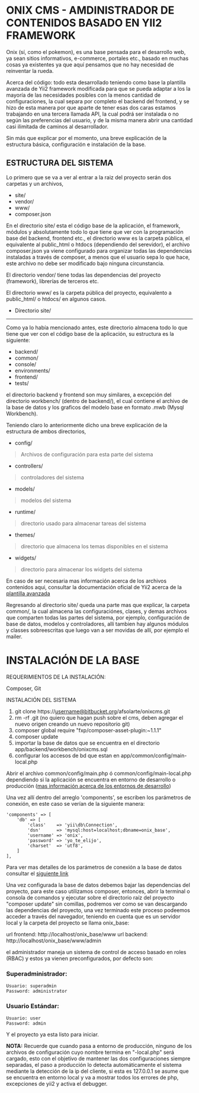 ONIX CMS - AMDINISTRADOR DE CONTENIDOS BASADO EN YII2 FRAMEWORK
======================================================

Onix (sí, como el pokemon), es una base pensada para el desarrollo web, ya sean sitios informativos, e-commerce, portales etc., basado en muchas cosas ya existentes ya que aquí pensamos que no hay necesidad de reinventar la rueda.

Acerca del código: todo esta desarrollado teniendo como base la plantilla avanzada de Yii2 framework modificada para que se pueda adaptar a los la mayoría de las necesidades posibles con la menos cantidad de configuraciones, la cual separa por completo el backend del frontend, y se hizo de esta manera por que aparte de tener esas dos caras estamos trabajando en una tercera llamada API, la cual podrá ser instalada o no según las preferencias del usuario, y de la misma manera abrir una cantidad casi ilimitada de caminos al desarrollador.

Sin más que explicar por el momento, una breve explicación de la estructura básica, configuración e instalación de la base.

ESTRUCTURA DEL SISTEMA
----------------------
Lo primero que se va a ver al entrar a la raiz del proyecto serán dos carpetas y un archivos, 

- site/
- vendor/
- www/
- composer.json

En el directorio site/ esta el código base de la aplicación, el framework, módulos y absolutamente todo lo que tiene que ver con la programación base del backend, frontend etc., el directorio www es la carpeta pública, el equivalente al public_html o htdocs (dependiendo del serevidor), el archivo composer.json ya viene configurado para organizar todas las dependencias instaladas a través de composer, a menos que el usuario sepa lo que hace, este archivo no debe ser modificado bajo ninguna circunstancia.

El directorio vendor/ tiene todas las dependencias del proyecto (framework), librerías de terceros etc.

El directorio www/ es la carpeta pública del proyecto, equivalento a public_html/ o htdocs/ en algunos casos.

- Directorio site/
------------------

Como ya lo había mencionado antes, este directorio almacena todo lo que tiene que ver con el código base de la aplicación, su estructura es la siguiente:

- backend/
- common/
- console/
- environments/
- frontend/
- tests/


el directorio backend y frontend son muy similares, a excepción del directorio workbench/ (dentro de backend/), el cual contiene el archivo de la base de datos y los graficos del modelo base en formato .mwb (Mysql Workbench).

Teniendo claro lo anteriormente dicho una breve explicación de la estructura de ambos directorios, 

- config/ 

> Archivos de configuración para esta parte del sistema

- controllers/ 

> controladores del sistema

- models/ 

> modelos del sistema

- runtime/ 

> directorio usado para almacenar tareas del sistema

- themes/ 

> directorio que almacena los temas disponibles en el sistema

- widgets/ 

> directorio para almacenar los widgets del sistema


En caso de ser necesaria mas información acerca de los archivos contenidos aqui, consultar la documentación oficial de Yii2 acerca de la [plantilla avanzada](https://github.com/yiisoft/yii2-app-advanced/blob/master/docs/guide/README.md)

Regresando al directorio site/ queda una parte mas que explicar, la carpeta common/, la cual almacena las configuraciónes, clases, y demas archivos que comparten todas las partes del sistema, por ejemplo, configuración de base de datos, modelos y controladores, allí tambien hay algunos módulos y classes sobreescritas que luego van a ser movidas de allí, por ejemplo el mailer.


INSTALACIÓN DE LA BASE
========================

REQUERIMIENTOS DE LA INSTALACIÓN:

Composer, Git

INSTALACIÓN DEL SISTEMA

1. git clone https://username@bitbucket.org/afsolarte/onixcms.git
2. rm -rf .git (no quiero que hagan push sobre el cms, deben agregar el nuevo origen creando un nuevo repositorio git)
3. composer global require "fxp/composer-asset-plugin:~1.1.1"
4. composer update
5. importar la base de datos que se encuentra en el directorio app/backend/workbench/onixcms.sql
6. configurar los accesos de bd que estan en app/common/config/main-local.php

Abrir el archivo common/config/main.php ó common/config/main-local.php dependiendo si la aplicación se encuentra en entorno de desarrollo o producción ([mas información acerca de los entornos de desarrollo](http://www.yiiframework.com/doc-2.0/guide-concept-configurations.html#environment-constants))

Una vez allí dentro del arreglo 'components', se escriben los parámetros de conexión, en este caso se verían de la siguiente manera: 

    'components' => [
        'db' => [
            'class'    => 'yii\db\Connection',
            'dsn'      => 'mysql:host=localhost;dbname=onix_base',
            'username' => 'onix',
            'password' => 'yo_te_elijo',
            'charset'  => 'utf8',
        ]
    ],

Para ver mas detalles de los parámetros de conexión a la base de datos consultar el [siguiente link](http://www.yiiframework.com/doc-2.0/yii-db-connection.html)

Una vez configurada la base de datos debemos bajar las dependencias del proyecto, para este caso utilizamos composer, entonces, abrir la terminal o consola de comandos y ejecutar sobre el directorio raíz del proyecto "composer update" sin comillas, podremos ver como se van descargando las dependencias del proyecto, una vez terminado este proceso podeemos acceder a través del navegador, teniendo en cuenta que es un servidor local y la carpeta del proyecto se llama onix_base:

url frontend: http://localhost/onix_base/www
url backend: http://localhost/onix_base/www/admin

el administrador maneja un sistema de control de acceso basado en roles (RBAC) y estos ya vienen preconfigurados, por defecto son:

### Superadministrador:
    Usuario: superadmin
    Password: administrator

### Usuario Estándar:
    Usuario: user
    Password: admin


Y el proyecto ya esta listo para iniciar.

**NOTA:** Recuerde que cuando pasa a entorno de producción, ninguno de los archivos de configuración cuyo nombre termina en "-local.php" será cargado, esto con el objetivo de mantener las dos configuraciones siempre separadas, el paso a producción lo detecta automáticamente el sistema mediante la detección de la ip del cliente, si esta es 127.0.0.1 se asume que se encuentra en entorno local y va a mostrar todos los errores de php, excepciones de yii2 y activa el debugger.